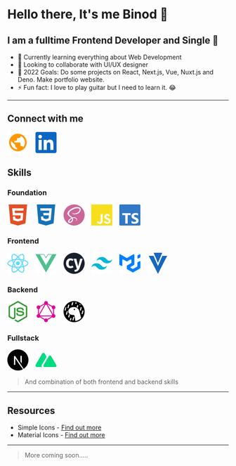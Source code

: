 # Hello there, It's me Binod 👋

## I am a fulltime Frontend Developer and Single 🤣

* 🌱 Currently learning everything about Web Development
* 👯 Looking to collaborate with UI/UX designer
* 🥅  2022 Goals: Do some projects on React, Next.js, Vue, Nuxt.js and Deno. Make portfolio website.
* ⚡ Fun fact: I love to play guitar but I need to learn it. 😂

---

## Connect with me

[![binodnepali](./assets/icons/public.svg)](https://binodnepali.me/)&nbsp; &nbsp; [![Binod Nepali | LinkedIn](assets/icons/linkedin.svg)](https://www.linkedin.com/in/binod-nepali-2b0962b8)

## Skills

### Foundation

![HTML](./assets/icons/foundation-skills/html5.svg)&nbsp; &nbsp; ![CSS](./assets/icons/foundation-skills/css3.svg)&nbsp; &nbsp; ![SASS](./assets/icons/foundation-skills/sass.svg)&nbsp; &nbsp; ![Javascript](./assets/icons/foundation-skills/javascript.svg)&nbsp; &nbsp; ![Typescript](./assets/icons/foundation-skills/typescript.svg)

### Frontend

![React](./assets/icons/frontend-skills/react.svg)&nbsp; &nbsp; ![Vue](./assets/icons/frontend-skills/vue.svg)&nbsp; &nbsp; ![Cypress](./assets/icons/frontend-skills/cypress.svg)&nbsp; &nbsp; ![TailwindCSS](./assets/icons/frontend-skills/tailwindcss.svg)&nbsp; &nbsp; ![MaterialUI](./assets/icons/frontend-skills/mui.svg)&nbsp; &nbsp; ![Vuetify](./assets/icons/frontend-skills/vuetify.svg)

### Backend

![Nodejs](./assets/icons/skills-backend/node.svg)&nbsp; &nbsp; ![GraphQL](./assets/icons/skills-backend/graphql.svg)&nbsp; &nbsp; ![Deno](./assets/icons/skills-backend/deno.svg)

### Fullstack

![Next.js](./assets/icons/skills-fullstack/next.svg)&nbsp; &nbsp; ![Nuxt.js](./assets/icons/skills-fullstack/nuxt.svg)

> And combination of both frontend and backend skills

---

## Resources

* Simple Icons - [Find out more](https://simpleicons.org/)
* Material Icons - [Find out more](https://fonts.google.com/icons)

---

> More coming soon.....
